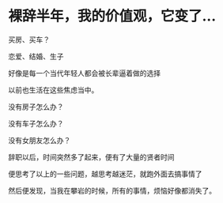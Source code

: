# 裸辞半年，我的价值观，它变了...
>

买房、买车？

恋爱、结婚、生子

好像是每一个当代年轻人都会被长辈逼着做的选择

以前也生活在这些焦虑当中。

没有房子怎么办？

没有车子怎么办？

没有女朋友怎么办？

辞职以后，时间突然多了起来，便有了大量的贤者时间

便思考了以上的一些问题，越思考越迷茫，就跑外面去搞事情了

然后便发现，当我在攀岩的时候，所有的事情，烦恼好像都消失了。

